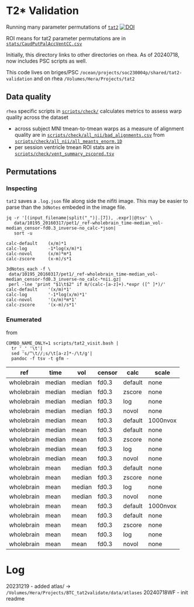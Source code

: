 # T2* Validation
Running many parameter permutations of [`tat2`](https://github.com/lncd/lncdtools/blob/master/tat2) [![DOI](https://zenodo.org/badge/152143120.svg)](https://zenodo.org/badge/latestdoi/152143120)

ROI means for tat2 parameter permutations are in [`stats/CaudPutPalAccVentCC.csv`](stats/CaudPutPalAccVentCC.csv)


Initially, this directory links to other directories on rhea.
As of 20240718, now includes PSC scripts as well.

This code lives on briges/PSC
`/ocean/projects/soc230004p/shared/tat2-validation`
and on rhea
`/Volumes/Hera/Projects/tat2`

## Data quality
`rhea` specific scripts in
[`scripts/check/`](scripts/check) calculates metrics to assess warp quality across the dataset
  * across subject MNI tmean-to-tmean warps as a measure of alignment quality are in [`scripts/check/all_nii/bad_alignments.csv`](scripts/check/all_nii/bad_alignments.csv) from [`scripts/check/all_nii/all_meants_enorm.1D`](scripts/check/all_nii/all_meants_enorm.1D)
  * per session ventricle tmean ROI stats are in [`scripts/check/vent_summary_zscored.tsv`](scripts/check/vent_summary_zscored.tsv)


## Permutations
### Inspecting

`tat2` saves a `.log.json` file along side the nifiti image. This may be easier to parse than the `3dNotes` embeded in the image file.

```
jq -r '[(input_filename|split("_")|.[7]), .expr]|@tsv' \
   data/10195_20160317/pet1/_ref-wholebrain_time-median_vol-median_censor-fd0.3_inverse-no_calc-*json|
   sort -u

calc-default    (x/m)*1
calc-log        -1*log(x/m)*1
calc-novol      (x/m)*m*1
calc-zscore     (x-m)/s*1
```


```
3dNotes_each -f \
 data/10195_20160317/pet1/_ref-wholebrain_time-median_vol-median_censor-fd0.3_inverse-no_calc-*nii.gz|
 perl -lne 'print "$1\t$2" if m/(calc-[a-z]+).*expr ([^ ]*)/'
calc-default    '(x/m)*1'
calc-log        '-1*log(x/m)*1'
calc-novol      '(x/m)*m*1'
calc-zscore     '(x-m)/s*1'
```

### Enumerated
from 
```
COMBO_NAME_ONLY=1 scripts/tat2_visit.bash |
  tr '_' '\t'|
  sed 's/^\t//;s/\t[a-z]*-/\t/g'|
  pandoc -f tsv -t gfm -
```

| ref        | time   |  vol   |censor |calc     |scale     |
| ---------- |------- |--------|-------|---------| -------- |
| wholebrain | median | median | fd0.3 | default | none     |
| wholebrain | median | median | fd0.3 | zscore  | none     |
| wholebrain | median | median | fd0.3 | log     | none     |
| wholebrain | median | median | fd0.3 | novol   | none     |
| wholebrain | median | mean   | fd0.3 | default | 1000nvox |
| wholebrain | median | mean   | fd0.3 | default | none     |
| wholebrain | median | mean   | fd0.3 | zscore  | none     |
| wholebrain | median | mean   | fd0.3 | log     | none     |
| wholebrain | median | mean   | fd0.3 | novol   | none     |
| wholebrain | mean   | median | fd0.3 | default | none     |
| wholebrain | mean   | median | fd0.3 | zscore  | none     |
| wholebrain | mean   | median | fd0.3 | log     | none     |
| wholebrain | mean   | median | fd0.3 | novol   | none     |
| wholebrain | mean   | mean   | fd0.3 | default | 1000nvox |
| wholebrain | mean   | mean   | fd0.3 | default | none     |
| wholebrain | mean   | mean   | fd0.3 | zscore  | none     |
| wholebrain | mean   | mean   | fd0.3 | log     | none     |
| wholebrain | mean   | mean   | fd0.3 | novol   | none     |

# Log
20231219   - added atlas/ ->  `/Volumes/Hera/Projects/BTC_tat2validate/data/atlases`
20240718WF - init readme
